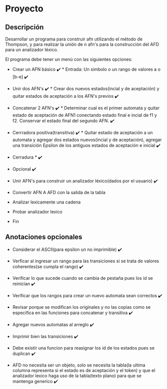 # Proyecto

## Descripción

Desarrollar un programa para construir afn utilizando el método de Thompson, y para realizar la unión de n afn's para la construcción del AFD para un analizador léxico.

El programa debe tener un menú con las siguientes opciones:

- Crear un AFN básico ✔️ \* Entrada: Un simbolo o un rango de valores a o [b-e] ✔️

- Unir dos AFN's ✔️ \* Crear dos nuevos estados(incial y de aceptación) y quitar estados de aceptación a los AFN's previos ✔️

- Concatenar 2 AFN's ✔️ \* Determinar cual es el primer automata y quitar estado de aceptación de AFN1 conectando estado final e incial de f1 y f2. Conservar el estado final del segundo AFN. ✔️

- Cerrradora positiva(transitiva) ✔️ \* Quitar estado de aceptación a un automata y agregar dos estados nuevos(incial y de aceptación), agregar una transición Epsilon de los antiguos estados de aceptación e inicial ✔️

- Cerradura \* ✔️

- Opcional ✔️

- Unir AFN's para construir un analizador léxico(dados por el usuario) ✔️

- Convertir AFN A AFD con la salida de la tabla

- Analizar lexicamente una cadena

- Probar analizador lexico

- Fin

## Anotaciones opcionales

- Considerar el ASCII(para epsilon un no imprimible) ✔️

- Verficar al ingresar un rango para las transiciones si se trata de valores coherentes(se cumpla el rango) ✔️

- Verificar lo que sucede cuando se cambia de pestaña pues los id se reinician ✔️

- Verificar que los rangos para crear un nuevo automata sean correctos ✔️

- Revisar porque se modifican los originales y no las copias como se especifica en las funciones para concatenar y transitiva ✔️

- Agregar nuevos automatas al arreglo ✔️

- Imprimir bien las transiciones ✔️

- Debe existir una funcion para reasignar los id de los estados pues se duplican ✔️

- AFD no necesita ser un objeto, solo se necesita la tabla(la ultima columna representa si el estado es de aceptación y el token) y que el analizador lexico haga uso de la tabla(texto plano) para que se mantenga generico ✔️
